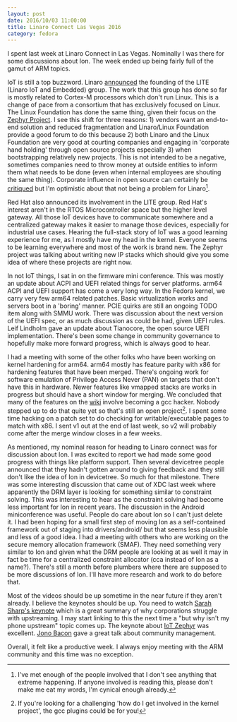 ```yaml
---
layout: post
date: 2016/10/03 11:00:00
title: Linaro Connect Las Vegas 2016
category: fedora
---
```

I spent last week at Linaro Connect in Las Vegas. Nominally I was there for
some discussions about Ion. The week ended up being fairly full of the gamut
of ARM topics.

IoT is still a top buzzword. Linaro [announced](http://www.linaro.org/news/linaro-announces-lite-collaborative-software-engineering-internet-things-iot/)
the founding of the LITE (Linaro IoT and Embedded) group. The work that this
group has done so far is mostly related to Cortex-M processors which don't
run Linux. This is a change of pace from a consortium that has exclusively
focused on Linux. The Linux Foundation has done the same thing, given their
focus on the [Zephyr Project](https://www.zephyrproject.org/). I see this shift
for three reasons: 1) vendors want an end-to-end solution and reduced
fragmentation and Linaro/Linux Foundation provide a good forum to do this
because 2) both Linaro and the Linux Foundation are very good at courting
companies and engaging in 'corporate hand holding' through open source
projects especially 3) when bootstrapping relatively new projects. This is not
intended to be a negative, sometimes companies need to
throw money at outside entities to inform them what needs to be done (even
when internal employees are shouting the same thing). Corporate influence in
open source can certainly be [critiqued](http://discuss.ardupilot.org/t/ardupilot-and-dronecode/11295)
but I'm optimistic about that not being a problem for Linaro[^1].

Red Hat also announced its involvement in the LITE group. Red Hat's interest
aren't in the RTOS Microcontroller space but the higher level gateway. All
those IoT devices have to communicate somewhere and a centralized gateway
makes it easier to manage those devices, especially for industrial use cases.
Hearing the full-stack story of IoT was a good learning experience for me,
as I mostly have my head in the kernel. Everyone seems to be learning
everywhere and most of the work is brand new. The Zephyr project was talking
about writing new IP stacks which should give you some idea of where these
projects are right now.

In not IoT things, I sat in on the firmware mini conference. This was mostly
an update about ACPI and UEFI related things for server platforms. arm64
ACPI and UEFI support has come a very long way. In the Fedora kernel, we
carry very few arm64 related patches. Basic virtualization works and servers
boot in a 'boring' manner. PCIE quirks are still an ongoing TODO item along
with SMMU work. There was discussion about the next version of the UEFI spec,
or as much discussion as could be had, given UEFI rules. Leif Lindholm gave an
update about Tianocore, the open source UEFI implementation. There's been
some change in community governance to hopefully make more forward progress,
which is always good to hear.

I had a meeting with some of the other folks who have been working on
kernel hardening for arm64. arm64 mostly has feature parity with x86 for
hardening features that have been merged. There's ongoing work for software
emulation of Privilege Access Never (PAN) on targets that don't have this
in hardware. Newer features like vmapped stacks are works in progress but
should have a short window for merging. We concluded that many of the features
on the [wiki](http://kernsec.org/wiki/index.php/Kernel_Self_Protection_Project)
involve becoming a gcc hacker. Nobody stepped up to do that quite yet so
that's still an open project[^2]. I spent some time hacking on a patch set to
do  checking for writable/executable pages to match with x86. I sent v1 out
at the end of last week, so v2 will probably come after the merge window
closes in a few weeks.

As mentioned, my nominal reason for heading to Linaro connect was for
discussion about Ion. I was excited to report we had made some good progress
with things like platform support. Then several devicetree people announced
that they hadn't gotten around to giving feedback and they still don't like
the idea of Ion in devicetree. So much for that milestone. There was some
interesting discussion that came out of XDC last week where apparently the
DRM layer is looking for something similar to constraint solving. This was
interesting to hear as the constraint solving had become less important for
Ion in recent years. The discussion in the Android miniconference was useful.
People do care about Ion so I can't just delete it. I had been hoping for a
small first step of moving Ion as a self-contained framework out of staging
into drivers/android/ but that seems less plausible and less of a good idea.
I had a meeting with others who are working on the secure memory allocation
framework (SMAF). They need something very similar to Ion and given what the
DRM people are looking at as well it may in fact be time for a centralized
constraint allocator (cca instead of Ion as a name?). There's still a month
before plumbers where there are supposed to be more discussions of Ion. I'll
have more research and work to do before that.

Most of the videos should be up sometime in the near future if they aren't
already. I believe the keynotes should be up. You need to watch
[Sarah Sharp's keynote](http://connect.linaro.org/resource/las16/las16-200k2/)
which is a great summary of why corporations struggle with upstreaming. I
may start linking to this the next time a "but why isn't my phone upstream"
topic comes up. The keynote about [IoT Zephyr](http://connect.linaro.org/resource/las16/las16-300k2/)
was excellent. [Jono Bacon](http://connect.linaro.org/resource/las16/las16-500k2/)
gave a great talk about community management.

Overall, it felt like a productive week. I always enjoy meeting with the ARM
community and this time was no exception.

[^1]: I've met enough of the people involved that I don't see anything that
extreme happening. If anyone involved is reading this, please don't make me
eat my words, I'm cynical enough already.

[^2]: If you're looking for a challenging 'how do I get involved in the kernel
project', the gcc plugins could be for you!
